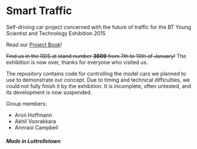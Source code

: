 Smart Traffic
=============

Self-driving car project concerned with the future of traffic for the BT Young Scientist and Technology Exhibition 2015

Read our [Project Book](https://github.com/thehoffmann/smart-traffic/raw/master/BTYSEProjectBook.pdf)!

~~Find us in the RDS at stand number **3609** from 7th to 10th of January!~~  The exhibition is now over, thanks for everyone who visited us.

The repository contains code for controlling the model cars we planned to use to demonstrate our concept. Due to timing and technical difficulties, we could not fully finish it by the exhibition. It is incomplete, often untested, and its development is now suspended.

Group members:
+ Aron Hoffmann
+ Akhil Voorakkara
+ Annraoi Campbell

##### Made in Luttrellstown
